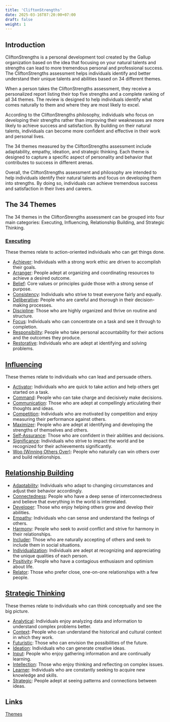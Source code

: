 ```yaml
---
title: 'CliftonStrengths'
date: 2025-03-16T07:20:00+07:00
draft: false
weight: 1
---
```


## Introduction

CliftonStrengths is a personal development tool created by the Gallup organization based on the idea that focusing on your natural talents and strengths can lead to more tremendous personal and professional success. The CliftonStrengths assessment helps individuals identify and better understand their unique talents and abilities based on 34 different themes.

When a person takes the CliftonStrengths assessment, they receive a personalized report listing their top five strengths and a complete ranking of all 34 themes. The review is designed to help individuals identify what comes naturally to them and where they are most likely to excel.

According to the CliftonStrengths philosophy, individuals who focus on developing their strengths rather than improving their weaknesses are more likely to achieve success and satisfaction. By building on their natural talents, individuals can become more confident and effective in their work and personal lives.

The 34 themes measured by the CliftonStrengths assessment include adaptability, empathy, ideation, and strategic thinking. Each theme is designed to capture a specific aspect of personality and behavior that contributes to success in different arenas.

Overall, the CliftonStrengths assessment and philosophy are intended to help individuals identify their natural talents and focus on developing them into strengths. By doing so, individuals can achieve tremendous success and satisfaction in their lives and careers.

## The 34 Themes

The 34 themes in the CliftonStrengths assessment can be grouped into four main categories: Executing, Influencing, Relationship Building, and Strategic Thinking.

### [Executing](./themes/executing/)

These themes relate to action-oriented individuals who can get things done.

- [Achiever](./themes/executing/achiever/): Individuals with a strong work ethic are driven to accomplish their goals.
- [Arranger](./themes/executing/arranger/): People adept at organizing and coordinating resources to achieve a desired outcome.
- [Belief](./themes/executing/belief/): Core values or principles guide those with a strong sense of purpose.
- [Consistency](./themes/executing/consistency/): Individuals who strive to treat everyone fairly and equally.
- [Deliberative](./themes/executing/deliberative/): People who are careful and thorough in their decision-making processes.
- [Discipline](./themes/executing/discipline/): Those who are highly organized and thrive on routine and structure.
- [Focus](./themes/executing/focus/): Individuals who can concentrate on a task and see it through to completion.
- [Responsibility](./themes/executing/responsibility/): People who take personal accountability for their actions and the outcomes they produce.
- [Restorative](./themes/executing/restorative/): Individuals who are adept at identifying and solving problems.

## [Influencing](./themes/influencing/)

These themes relate to individuals who can lead and persuade others.

- [Activator](./themes/influencing/activator/): Individuals who are quick to take action and help others get started on a task.
- [Command](./themes/influencing/command/): People who can take charge and decisively make decisions.
- [Communication](./themes/influencing/communication/): Those who are adept at compellingly articulating their thoughts and ideas.
- [Competition](./themes/influencing/competition/): Individuals who are motivated by competition and enjoy measuring their performance against others.
- [Maximizer](./themes/influencing/maximizer/): People who are adept at identifying and developing the strengths of themselves and others.
- [Self-Assurance](./themes/influencing/self-assurance/): Those who are confident in their abilities and decisions.
- [Significance](./themes/influencing/significance/): Individuals who strive to impact the world and be recognized for their achievements significantly.
- [Woo (Winning Others Over)](./themes/influencing/woo-winning-others-over/): People who naturally can win others over and build relationships.

## [Relationship Building](./themes/relationship-building/)

- [Adaptability](./themes/relationship-building/adaptability/): Individuals who adapt to changing circumstances and adjust their behavior accordingly.
- [Connectedness](./themes/relationship-building/connectedness/): People who have a deep sense of interconnectedness and believe that everything in the world is interrelated.
- [Developer](./themes/relationship-building/developer/): Those who enjoy helping others grow and develop their abilities.
- [Empathy](./themes/relationship-building/empathy/): Individuals who can sense and understand the feelings of others.
- [Harmony](./themes/relationship-building/harmony/): People who seek to avoid conflict and strive for harmony in their relationships.
- [Includer](./themes/relationship-building/includer/): Those who are naturally accepting of others and seek to include them in social situations.
- [Individualization](./themes/relationship-building/individualization/): Individuals are adept at recognizing and appreciating the unique qualities of each person.
- [Positivity](./themes/relationship-building/positivity/): People who have a contagious enthusiasm and optimism about life.
- [Relator](./themes/relationship-building/relator/): Those who prefer close, one-on-one relationships with a few people.

## [Strategic Thinking](./themes/strategic-thinking/)

These themes relate to individuals who can think conceptually and see the big picture.

- [Analytical](./themes/strategic-thinking/analytical/): Individuals enjoy analyzing data and information to understand complex problems better.
- [Context](./themes/strategic-thinking/context/): People who can understand the historical and cultural context in which they work.
- [Futuristic](./themes/strategic-thinking/futuristic/): Those who can envision the possibilities of the future.
- [Ideation](./themes/strategic-thinking/ideation/): Individuals who can generate creative ideas.
- [Input](./themes/strategic-thinking/input/): People who enjoy gathering information and are continually learning.
- [Intellection](./themes/strategic-thinking/intellection/): Those who enjoy thinking and reflecting on complex issues.
- [Learner](./themes/strategic-thinking/learner/): Individuals who are constantly seeking to acquire new knowledge and skills.
- [Strategic](./themes/strategic-thinking/strategic/): People adept at seeing patterns and connections between ideas.

## Links

[Themes](./themes/)
